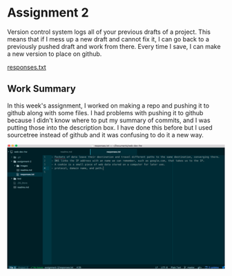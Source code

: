 # Assignment 2

Version control system logs all of your previous drafts of a project. This means that if I mess up a new draft and cannot fix it, I can go back to a previously pushed draft and work from there. Every time I save, I can make a new version to place on github.

[responses.txt](./responses.txt)

## Work Summary

In this week's assignment, I worked on making a repo and pushing it to github along with some files. I had problems with pushing it to github because I didn't know where to put my summary of commits, and I was putting those into the description box. I have done this before but I used sourcetree instead of github and it was confusing to do it a new way.

![image](./images/screenshot.png)
